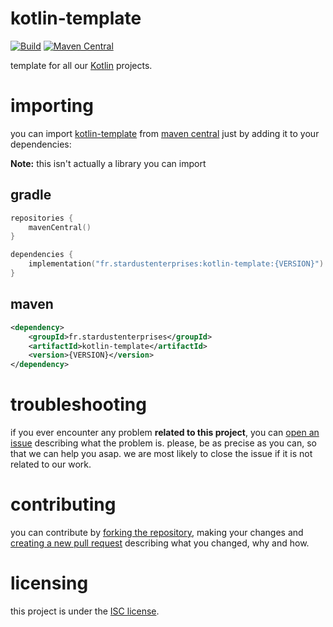 # kotlin-template

[![Build][badge-github-ci]][project-gradle-ci]
[![Maven Central][badge-mvnc]][project-mvnc]

template for all our [Kotlin][kotlin] projects.

# importing

you can import [kotlin-template][project-url] from [maven central][mvnc] just by adding it to your dependencies:

**Note:** this isn't actually a library you can import

## gradle

```kotlin
repositories {
    mavenCentral()
}

dependencies {
    implementation("fr.stardustenterprises:kotlin-template:{VERSION}")
}
```

## maven

```xml
<dependency>
    <groupId>fr.stardustenterprises</groupId>
    <artifactId>kotlin-template</artifactId>
    <version>{VERSION}</version>
</dependency>
```

# troubleshooting

if you ever encounter any problem **related to this project**, you can [open an issue][new-issue] describing what the
problem is. please, be as precise as you can, so that we can help you asap. we are most likely to close the issue if it
is not related to our work.

# contributing

you can contribute by [forking the repository][fork], making your changes and [creating a new pull request][new-pr]
describing what you changed, why and how.

# licensing

this project is under the [ISC license][project-license].


<!-- Links -->

[jvm]: https://adoptium.net "adoptium website"

[kotlin]: https://kotlinlang.org "kotlin website"

[rust]: https://rust-lang.org "rust website"

[mvnc]: https://repo1.maven.org/maven2/ "maven central website"

<!-- Project Links -->

[project-url]: https://github.com/stardust-enterprises/kotlin-template "project github repository"

[fork]: https://github.com/stardust-enterprises/kotlin-template/fork "fork this repository"

[new-pr]: https://github.com/stardust-enterprises/kotlin-template/pulls/new "create a new pull request"

[new-issue]: https://github.com/stardust-enterprises/kotlin-template/issues/new "create a new issue"

[project-mvnc]: https://maven-badges.herokuapp.com/maven-central/fr.stardustenterprises/kotlin-template "maven central repository"

[project-gradle-ci]: https://github.com/stardust-enterprises/kotlin-template/actions/workflows/gradle-ci.yml "gradle ci workflow"

[project-license]: https://github.com/stardust-enterprises/kotlin-template/blob/trunk/LICENSE "LICENSE source file"

<!-- Badges -->

[badge-mvnc]: https://maven-badges.herokuapp.com/maven-central/fr.stardustenterprises/kotlin-template/badge.svg "maven central badge"

[badge-github-ci]: https://github.com/stardust-enterprises/kotlin-template/actions/workflows/build.yml/badge.svg?branch=trunk "github actions badge"
